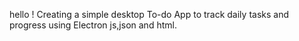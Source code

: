 hello ! Creating a simple desktop To-do App to track daily tasks and progress using Electron js,json and html.
